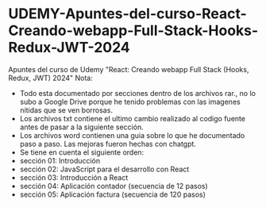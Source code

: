 # UDEMY-Apuntes-del-curso-React-Creando-webapp-Full-Stack-Hooks-Redux-JWT-2024
Apuntes del curso de Udemy "React: Creando webapp Full Stack (Hooks, Redux, JWT) 2024"
Nota: 
- Todo esta documentado por secciones dentro de los archivos rar., no lo subo a Google Drive porque he tenido problemas con las imagenes nitidas que se ven borrosas.
- Los archivos txt contiene el ultimo cambio realizado al codigo fuente antes de pasar a la siguiente sección.
- Los archivos word contienen una guia sobre lo que he documentado paso a paso. Las mejoras fueron hechas con chatgpt.
- Se tiene en cuenta el siguiente orden:
-   sección 01: Introducción
-   sección 02: JavaScript para el desarrollo con React
-   sección 03: Introducción a React
-   sección 04: Aplicación contador (secuencia de 12 pasos)
-   sección 05: Aplicación factura (secuencia de 120 pasos)
